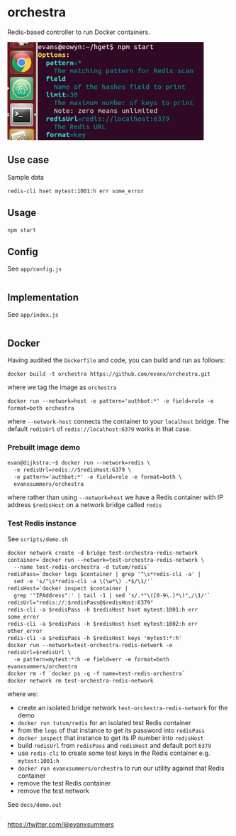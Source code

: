 # orchestra

Redis-based controller to run Docker containers.

<img src='https://raw.githubusercontent.com/evanx/orchestra/master/docs/readme/images/options.png'>


## Use case

Sample data
```
redis-cli hset mytest:1001:h err some_error
```


## Usage

```
npm start
```

## Config

See `app/config.js`
```javascript
```

## Implementation

See `app/index.js`
```javascript
```

## Docker

Having audited the `Dockerfile` and code, you can build and run as follows:

```shell
docker build -t orchestra https://github.com/evanx/orchestra.git
```
where we tag the image as `orchestra`

```shell
docker run --network=host -e pattern='authbot:*' -e field=role -e format=both orchestra
```
where `--network-host` connects the container to your `localhost` bridge. The default `redisUrl` of `redis://localhost:6379` works in that case.


### Prebuilt image demo

```
evan@dijkstra:~$ docker run --network=redis \
  -e redisUrl=redis://$redisHost:6379 \
  -e pattern='authbot:*' -e field=role -e format=both \
  evanxsummers/orchestra
```
where rather than using `--network=host` we have a Redis container with IP address `$redisHost` on a network bridge called `redis`


### Test Redis instance

See `scripts/demo.sh`
```
docker network create -d bridge test-orchestra-redis-network
container=`docker run --network=test-orchestra-redis-network \
  --name test-redis-orchestra -d tutum/redis`
redisPass=`docker logs $container | grep '^\s*redis-cli -a' |
  sed -e 's/^\s*redis-cli -a \(\w*\) .*$/\1/'`
redisHost=`docker inspect $container |
  grep '"IPAddress":' | tail -1 | sed 's/.*"\([0-9\.]*\)",/\1/'`
redisUrl="redis://:$redisPass@$redisHost:6379"
redis-cli -a $redisPass -h $redisHost hset mytest:1001:h err some_error
redis-cli -a $redisPass -h $redisHost hset mytest:1002:h err other_error
redis-cli -a $redisPass -h $redisHost keys 'mytest:*:h'
docker run --network=test-orchestra-redis-network -e redisUrl=$redisUrl \
  -e pattern=mytest:*:h -e field=err -e format=both evanxsummers/orchestra
docker rm -f `docker ps -q -f name=test-redis-orchestra`
docker network rm test-orchestra-redis-network
```
where we:
- create an isolated bridge network `test-orchestra-redis-network` for the demo
- `docker run tutum/redis` for an isolated test Redis container
- from the `logs` of that instance to get its password into `redisPass`
- `docker inspect` that instance to get its IP number into `redisHost`
- build `redisUrl` from `redisPass` and `redisHost` and default port `6379`
- use `redis-cli` to create some test keys in the Redis container e.g. `mytest:1001:h`
- `docker run evanxsummers/orchestra` to run our utility against that Redis container
- remove the test Redis container
- remove the test network


See `docs/demo.out`
```
```

https://twitter.com/@evanxsummers
